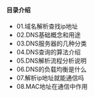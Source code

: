 #### 目录介绍
- 01.域名解析查找ip地址
- 02.DNS基础概念和用途
- 03.DNS服务器的几种分类
- 04.DNS查询的算法介绍
- 05.DNS解析流程分析说明
- 06.DNS的负载均衡是什么
- 07.解析ip地址就能通信吗
- 08.MAC地址在通信中作用












